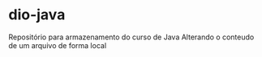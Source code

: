 # dio-java
Repositório para armazenamento do curso de Java 
Alterando o conteudo de um arquivo de forma local
